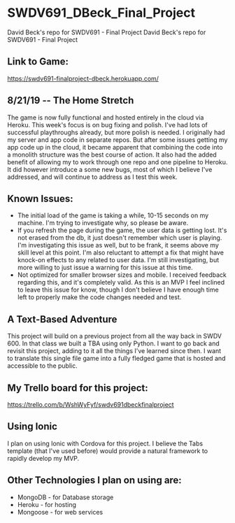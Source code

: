 # SWDV691_DBeck_Final_Project
David Beck's repo for SWDV691 - Final Project	David Beck's repo for SWDV691 - Final Project

## Link to Game:
https://swdv691-finalproject-dbeck.herokuapp.com/

## 8/21/19 -- The Home Stretch
The game is now fully functional and hosted entirely in the cloud via Heroku. This week's focus is on bug fixing and polish. I've had lots of successful playthroughs already, but more polish is needed. I originally had my server and app code in separate repos. But after some issues getting my app code up in the cloud, it became apparent that combining the code into a monolith structure was the best course of action. It also had the added benefit of allowing my to work through one repo and one pipeline to Heroku. It did however introduce a some new bugs, most of which I believe I've addressed, and will continue to address as I test this week.

## Known Issues:
* The initial load of the game is taking a while, 10-15 seconds on my machine. I'm trying to investigate why, so please be aware.
* If you refresh the page during the game, the user data is getting lost. It's not erased from the db, it just doesn't remember which user is playing. I'm investigating this issue as well, but to be frank, it seems above my skill level at this point. I'm also reluctant to attempt a fix that might have knock-on effects to any related to user data. I'm still investigating, but more willing to just issue a warning for this issue at this time.
* Not optimized for smaller browser sizes and mobile. I received feedback regarding this, and it's completely valid. As this is an MVP I feel inclined to leave this issue for know, though I don't believe I have enough time left to properly make the code changes needed and test. 

 ## A Text-Based Adventure
This project will build on a previous project from all the way back in SWDV 600. In that class we built a TBA using only Python. I want to go back and revisit this project, adding to it all the things I've learned since then. I want to translate this single file game into a fully fledged game that is hosted and accessible to the public.

 ## My Trello board for this project:
https://trello.com/b/WshWyFyf/swdv691dbeckfinalproject

 ## Using Ionic
I plan on using Ionic with Cordova for this project. I believe the Tabs template (that I've used before) would provide a natural framework to rapidly develop my MVP. 

 ## Other Technologies I plan on using are:
* MongoDB - for Database storage
* Heroku - for hosting
* Mongoose - for web services
